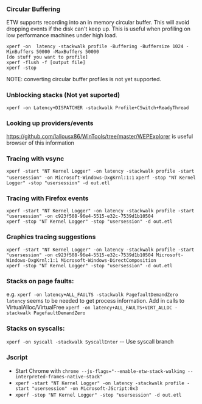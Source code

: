 ### Circular Buffering
ETW supports recording into an in memory circular buffer. This will avoid
dropping events if the disk can't keep up. This is useful when profiling on low
performance machines under high load.
```
xperf -on  latency -stackwalk profile -Buffering -Buffersize 1024 -MinBuffers 50000 -MaxBuffers 50000
[do stuff you want to profile]
xperf -flush -f [output file]
xperf -stop
```

NOTE: converting circular buffer profiles is not yet supported.

### Unblocking stacks (Not yet suported)

```
xperf -on Latency+DISPATCHER -stackwalk Profile+CSwitch+ReadyThread
```


### Looking up providers/events

https://github.com/lallousx86/WinTools/tree/master/WEPExplorer is useful browser of this information

### Tracing with vsync
`xperf -start "NT Kernel Logger" -on latency -stackwalk profile -start "usersession" -on Microsoft-Windows-DxgKrnl:1:1`
`xperf -stop "NT Kernel Logger" -stop "usersession" -d out.etl`

### Tracing with Firefox events
```
xperf -start "NT Kernel Logger" -on latency -stackwalk profile -start "usersession" -on c923f508-96e4-5515-e32c-7539d1b10504
xperf -stop "NT Kernel Logger" -stop "usersession" -d out.etl
```

### Graphics tracing suggestions
```
xperf -start "NT Kernel Logger" -on latency -stackwalk profile -start "usersession" -on c923f508-96e4-5515-e32c-7539d1b10504 Microsoft-Windows-DxgKrnl:1:1 Microsoft-Windows-DirectComposition
xperf -stop "NT Kernel Logger" -stop "usersession" -d out.etl
```


### Stacks on page faults:
e.g. `xperf -on latency+ALL_FAULTS -stackwalk PagefaultDemandZero`
`latency` seems to be needed to get process information.
Add in calls to VirtualAlloc/VirtualFree
`xperf -on latency+ALL_FAULTS+VIRT_ALLOC -stackwalk PagefaultDemandZero`

### Stacks on syscalls:
`xperf -on syscall -stackwalk SyscallEnter` -- Use syscall branch

### Jscript
- Start Chrome with `chrome --js-flags="--enable-etw-stack-walking --interpreted-frames-native-stack"`
- `xperf -start "NT Kernel Logger" -on latency -stackwalk profile -start "usersession" -on Microsoft-JScript:0x3`
- `xperf -stop "NT Kernel Logger" -stop "usersession" -d out.etl`
